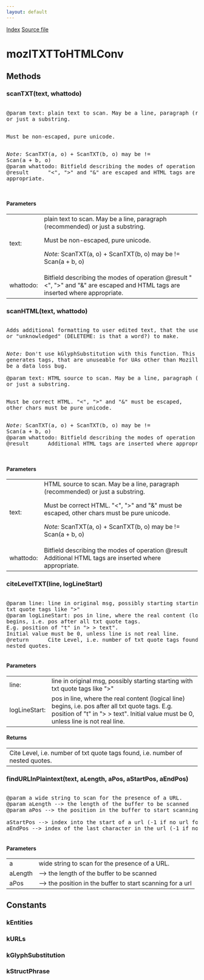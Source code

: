 ```yaml
---
layout: default
---
```

<div id='links'><a href="../index.html">Index</a>
<a href="http://dxr.mozilla.org/mozilla-central/source/netwerk/streamconv/public/mozITXTToHTMLConv.idl">Source file</a>
</div>

# mozITXTToHTMLConv #

## Methods ##

### scanTXT(text, whattodo) ###
<pre>  
@param text: plain text to scan. May be a line, paragraph (recommended)  
or just a substring.<p>  
Must be non-escaped, pure unicode.<p>  
<em>Note:</em> ScanTXT(a, o) + ScanTXT(b, o) may be !=  
Scan(a + b, o)  
@param whattodo: Bitfield describing the modes of operation  
@result      "<", ">" and "&" are escaped and HTML tags are inserted where  
appropriate.  
  
</pre>
#### Parameters ####

<table>

<tr>
<td>text:</td>
<td>plain text to scan. May be a line, paragraph (recommended)  
or just a substring.<p>  
Must be non-escaped, pure unicode.<p>  
<em>Note:</em> ScanTXT(a, o) + ScanTXT(b, o) may be !=  
Scan(a + b, o)  
</td>
</tr>

<tr>
<td>whattodo:</td>
<td>Bitfield describing the modes of operation  
@result      "<", ">" and "&" are escaped and HTML tags are inserted where  
appropriate.  
</td>
</tr>

</table>

### scanHTML(text, whattodo) ###
<pre>  
Adds additional formatting to user edited text, that the user was too lazy  
or "unknowledged" (DELETEME: is that a word?) to make.  
<p>  
<em>Note:</em> Don't use kGlyphSubstitution with this function. This option  
generates tags, that are unuseable for UAs other than Mozilla. This would  
be a data loss bug.  
  
@param text: HTML source to scan. May be a line, paragraph (recommended)  
or just a substring.<p>  
Must be correct HTML. "<", ">" and "&" must be escaped,  
other chars must be pure unicode.<p>  
<em>Note:</em> ScanTXT(a, o) + ScanTXT(b, o) may be !=  
Scan(a + b, o)  
@param whattodo: Bitfield describing the modes of operation  
@result      Additional HTML tags are inserted where appropriate.  
  
</pre>
#### Parameters ####

<table>

<tr>
<td>text:</td>
<td>HTML source to scan. May be a line, paragraph (recommended)  
or just a substring.<p>  
Must be correct HTML. "<", ">" and "&" must be escaped,  
other chars must be pure unicode.<p>  
<em>Note:</em> ScanTXT(a, o) + ScanTXT(b, o) may be !=  
Scan(a + b, o)  
</td>
</tr>

<tr>
<td>whattodo:</td>
<td>Bitfield describing the modes of operation  
@result      Additional HTML tags are inserted where appropriate.  
</td>
</tr>

</table>

### citeLevelTXT(line, logLineStart) ###
<pre>  
@param line: line in original msg, possibly starting starting with  
txt quote tags like ">"  
@param logLineStart: pos in line, where the real content (logical line)  
begins, i.e. pos after all txt quote tags.  
E.g. position of "t" in "> > text".  
Initial value must be 0, unless line is not real line.  
@return      Cite Level, i.e. number of txt quote tags found, i.e. number of  
nested quotes.  
  
</pre>
#### Parameters ####

<table>

<tr>
<td>line:</td>
<td>line in original msg, possibly starting starting with  
txt quote tags like ">"  
</td>
</tr>

<tr>
<td>logLineStart:</td>
<td>pos in line, where the real content (logical line)  
begins, i.e. pos after all txt quote tags.  
E.g. position of "t" in "> > text".  
Initial value must be 0, unless line is not real line.  
</td>
</tr>

</table>

#### Returns ####

<table>

<tr>
<td>Cite Level, i.e. number of txt quote tags found, i.e. number of  
nested quotes.  
</td>
</tr>

</table>

### findURLInPlaintext(text, aLength, aPos, aStartPos, aEndPos) ###
<pre>   
@param a wide string to scan for the presence of a URL.  
@param aLength --> the length of the buffer to be scanned  
@param aPos --> the position in the buffer to start scanning for a url  
  
aStartPos --> index into the start of a url (-1 if no url found)  
aEndPos --> index of the last character in the url (-1 if no url found)  
  
</pre>
#### Parameters ####

<table>

<tr>
<td>a</td>
<td>wide string to scan for the presence of a URL.  
</td>
</tr>

<tr>
<td>aLength</td>
<td>--> the length of the buffer to be scanned  
</td>
</tr>

<tr>
<td>aPos</td>
<td>--> the position in the buffer to start scanning for a url  
</td>
</tr>

</table>

## Constants ##

### kEntities ###

### kURLs ###

### kGlyphSubstitution ###

### kStructPhrase ###
